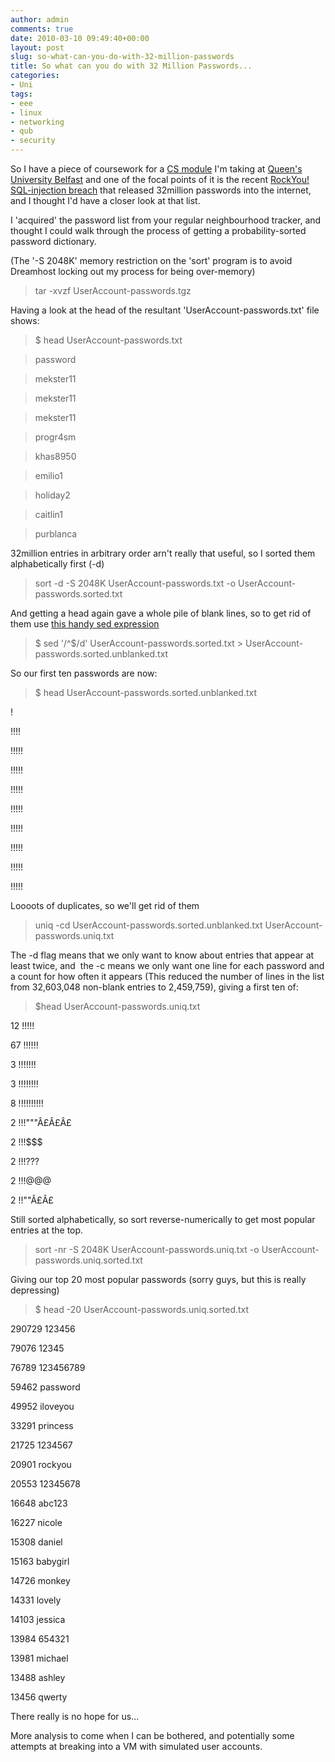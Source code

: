 ```yaml
---
author: admin
comments: true
date: 2010-03-10 09:49:40+00:00
layout: post
slug: so-what-can-you-do-with-32-million-passwords
title: So what can you do with 32 Million Passwords...
categories:
- Uni
tags:
- eee
- linux
- networking
- qub
- security
---
```


So I have a piece of coursework for a [CS module](http://www.qub.ac.uk/schools/eeecs/Education/Undergraduates/ModuleSummaries/ModuleInformation/?CrsCode=CSC3048) I'm taking at [Queen's University Belfast](http://www.qub.ac.uk/schools/eeecs/) and one of the focal points of it is the recent [RockYou! SQL-injection breach](http://techcrunch.com/2009/12/14/rockyou-hack-security-myspace-facebook-passwords/) that released 32million passwords into the internet, and I thought I'd have a closer look at that list.

I 'acquired' the password list from your regular neighbourhood tracker, and thought I could walk through the process of getting a probability-sorted password dictionary.

(The '-S 2048K' memory restriction on the 'sort' program is to avoid Dreamhost locking out my process for being over-memory)

> tar -xvzf UserAccount-passwords.tgz

Having a look at the head of the resultant 'UserAccount-passwords.txt' file shows:

> 

> 
> $ head UserAccount-passwords.txt
> 
> 

> 
> password
> 
> 

> 
> mekster11
> 
> 

> 
> mekster11
> 
> 

> 
> mekster11
> 
> 

> 
> progr4sm
> 
> 

> 
> khas8950
> 
> 

> 
> emilio1
> 
> 

> 
> holiday2
> 
> 

> 
> caitlin1
> 
> 

> 
> purblanca

32million entries in arbitrary order arn't really that useful, so I sorted them alphabetically first (-d)

> sort -d -S 2048K UserAccount-passwords.txt -o UserAccount-passwords.sorted.txt

And getting a head again gave a whole pile of blank lines, so to get rid of them use [this handy sed expression](http://www.cyberciti.biz/faq/howto-linux-unix-command-remove-all-blank-lines/)

> $ sed '/^$/d' UserAccount-passwords.sorted.txt > UserAccount-passwords.sorted.unblanked.txt

So our first ten passwords are now:

> $ head UserAccount-passwords.sorted.unblanked.txt

!

!!!!

!!!!!

!!!!!

!!!!!

!!!!!

!!!!!

!!!!!

!!!!!

!!!!!

Loooots of duplicates, so we'll get rid of them

> uniq -cd UserAccount-passwords.sorted.unblanked.txt UserAccount-passwords.uniq.txt

The -d flag means that we only want to know about entries that appear at least twice, and  the -c means we only want one line for each password and a count for how often it appears (This reduced the number of lines in the list from 32,603,048 non-blank entries to 2,459,759), giving a first ten of:

> $head UserAccount-passwords.uniq.txt

12 !!!!!

67 !!!!!!

3 !!!!!!!

3 !!!!!!!!

8 !!!!!!!!!!

2 !!!"""Â£Â£Â£

2 !!!$$$

2 !!!???

2 !!!@@@

2 !!""Â£Â£

Still sorted alphabetically, so sort reverse-numerically to get most popular entries at the top.

> 

> 
> sort -nr -S 2048K UserAccount-passwords.uniq.txt -o UserAccount-passwords.uniq.sorted.txt

Giving our top 20 most popular passwords (sorry guys, but this is really depressing)

> $ head -20 UserAccount-passwords.uniq.sorted.txt

290729 123456

79076 12345

76789 123456789

59462 password

49952 iloveyou

33291 princess

21725 1234567

20901 rockyou

20553 12345678

16648 abc123

16227 nicole

15308 daniel

15163 babygirl

14726 monkey

14331 lovely

14103 jessica

13984 654321

13981 michael

13488 ashley

13456 qwerty

There really is no hope for us...

More analysis to come when I can be bothered, and potentially some attempts at breaking into a VM with simulated user accounts.
